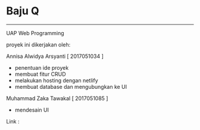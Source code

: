 # Baju Q
________________________________________________________________________________________________________________
UAP Web Programming

proyek ini dikerjakan oleh:

Annisa Alwidya Arsyanti [ 2017051034 ]
- penentuan ide proyek
- membuat fitur CRUD
- melakukan hosting dengan netlify
- membuat database dan mengubungkan ke UI

Muhammad Zaka Tawakal [ 2017051085 ]
- mendesain UI

Link : 
